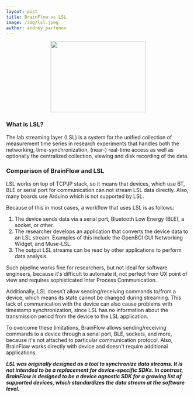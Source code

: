```yaml
---
layout: post
title: BrainFlow vs LSL
image: /img/lsl.jpeg
author: andrey_parfenov
---
```



<div style="text-align: center">
    <a href="https://github.com/brainflow-dev/brainflow" title="lsl" target="_blank" align="left">
        <img width="260" height="194" src="https://live.staticflickr.com/65535/50910162901_86602ce394_o.jpg">
    </a>
</div>


### What is LSL? 

The lab streaming layer (LSL) is a system for the unified collection of measurement time series in research experiments that handles both the networking, time-synchronization, (near-) real-time access as well as optionally the centralized collection, viewing and disk recording of the data.


### Comparison of BrainFlow and LSL

LSL works on top of TCP\IP stack, so it means that devices, which use BT, BLE or serial port for communication can not stream LSL data directly. Also, many boards use Arduino which is not supported by LSL.

Because of this in most cases, a workflow that uses LSL is as follows:

1. The device sends data via a serial port, Bluetooth Low Energy (BLE), a socket, or other. 
2. The researcher develops an application that converts the device data to an LSL stream. Examples of this include the OpenBCI GUI Networking Widget, and Muse-LSL.
3. The output LSL streams can be read by other applications to perform data analysis.

Such pipeline works fine for researchers, but not ideal for software engineers, because it's difficult to automate it, not perfect from UX point of view and requires sophisticated Inter Process Communication.

Additionally, LSL doesn’t allow sending/receiving commands to/from a device, which means its state cannot be changed during streaming. This lack of communication with the device can also cause problems with timestamp synchronization, since LSL has no information about the transmission period from the device to the LSL application.

To overcome these limitations, BrainFlow allows sending/receiving commands to a device through a serial port, BLE, sockets, and more, because it's not attached to particular communication protocol. Also, BrainFlow works directly with device and doesn't require additional applications.


***LSL was originally designed as a tool to synchronize data streams. It is not intended to be a replacement for device-specific SDKs. In contrast, BrainFlow is designed to be a device agnostic SDK for a growing list of supported devices, which standardizes the data stream at the software level.***
